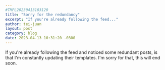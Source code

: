 ```yaml
---
#TMPL20230413103120
title: "Sorry for the redundancy"
excerpt: "If you're already following the feed..."
author: tei-juan
layout: post
category: blog
date: 2023-04-13 10:31:20 -0300
---
```


If you're already following the feed and noticed some redundant posts, is that I'm constantly updating their templates. I'm sorry for that, this will end soon.
